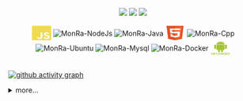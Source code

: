 <!--Hello
<h2><img src="https://emojis.slackmojis.com/emojis/images/1531849430/4246/blob-sunglasses.gif?1531849430" width="30"/> Hi 👋 , I'm MonRá! <img src="https://media.giphy.com/media/12oufCB0MyZ1Go/giphy.gif" width="50"></h2>
-->

<div>
  </p>
  <div align="center">
   <a href="https://www.facebook.com/ramon.chaib" target="_blank"><img src="https://img.shields.io/badge/-Facebook-%230077B5?style=for-the-badge&logo=facebook&logoColor=white" target="_blank"></a> 
  <a href="https://www.instagram.com/monrapps/" target="_blank"><img src="https://img.shields.io/badge/-Instagram-%23E4405F?style=for-the-badge&logo=instagram&logoColor=white" target="_blank"></a>
  <a href="https://www.linkedin.com/in/ramon-chaib-27007635/" target="_blank"><img src="https://img.shields.io/badge/-LinkedIn-%230077B5?style=for-the-badge&logo=linkedin&logoColor=white" target="_blank"></a>   
</div>
  
 <div style="display: inline_block" align="center"><br>
  <img align="center" alt="MonRa-Js" height="30" width="40" src="https://raw.githubusercontent.com/devicons/devicon/master/icons/javascript/javascript-plain.svg">
  <img align="center" alt="MonRa-NodeJs" height="30" width="40" src="https://cdn.jsdelivr.net/gh/devicons/devicon/icons/nodejs/nodejs-plain.svg">
  <!--img align="center" alt="MonRa-React" height="30" width="40" src="https://raw.githubusercontent.com/devicons/devicon/master/icons/react/react-original.svg"-->
  <img align="center" alt="MonRa-Java" height="30" width="40" src="https://cdn.jsdelivr.net/gh/devicons/devicon/icons/java/java-original.svg">
  <img align="center" alt="MonRa-HTML" height="30" width="40" src="https://raw.githubusercontent.com/devicons/devicon/master/icons/html5/html5-original.svg">
  <!--img align="center" alt="MonRa-CSS" height="30" width="40" src="https://raw.githubusercontent.com/devicons/devicon/master/icons/css3/css3-original.svg"-->
  <img align="center" alt="MonRa-Cpp" height="30" width="40" src="https://cdn.jsdelivr.net/gh/devicons/devicon/icons/cplusplus/cplusplus-original.svg">
  <img align="center" alt="MonRa-Ubuntu" height="30" width="40" src="https://cdn.jsdelivr.net/gh/devicons/devicon/icons/ubuntu/ubuntu-plain.svg">
  <img align="center" alt="MonRa-Mysql" height="30" width="40" src="https://cdn.jsdelivr.net/gh/devicons/devicon/icons/mysql/mysql-original.svg">
  <img align="center" alt="MonRa-Docker" height="30" width="40" src="https://cdn.jsdelivr.net/gh/devicons/devicon/icons/docker/docker-plain.svg">  
  <img align="center" alt="MonRa-Android" height="30" width="40" src="https://github.com/devicons/devicon/blob/master/icons/android/android-plain-wordmark.svg">
  
</div>
</a>

</br>

[![github activity graph](https://activity-graph.herokuapp.com/graph?username=monrapps&theme=chartreuse-dark)](https://github.com/monrapps/)

<div>
<details>
      <summary>more...</summary>
      
<!--
### <img src="https://media.giphy.com/media/VgCDAzcKvsR6OM0uWg/giphy.gif" width="50"> A little more about me...  

```javascript
const monra = {
    pronouns: "He" | "Him",
    code: ["any"],
    askMeAbout: ["any"],
    technologies: {
        backEnd: {
            js: ["any"],
        },
        mobileApp: {
            native: ["Android Development"]
        },
        devOps: ["AWS", "Docker🐳", "Route53", "Nginx"],
        databases: ["mongo", "MySql", "sqlite"],
        misc: ["Firebase", "Socket.IO", "selenium", "open-cv", "php", "SuiteApp"]
    },
    architecture: ["Serverless Architecture", "Progressive web applications", "Single page applications"],
    currentFocus: "Building Robots to ease opertations",
    funFact: "There are two ways to write error-free programs; only the third one works"
};
```
-->

---
<!--START_SECTION:waka-->
![Code Time](http://img.shields.io/badge/Code%20Time-88%20hrs%2022%20mins-blue)

![Profile Views](http://img.shields.io/badge/Profile%20Views-2-blue)

![Lines of code](https://img.shields.io/badge/From%20Hello%20World%20I%27ve%20Written-25%20Thousand%20lines%20of%20code-blue)

**🐱 My GitHub Data** 

> 🏆 2,289 Contributions in the Year 2022
 > 
> 📦 17.7 kB Used in GitHub's Storage 
 > 
> 🚫 Not Opted to Hire
 > 
> 📜 9 Public Repositories 
 > 
> 🔑 10 Private Repositories  
 > 
**I'm an Early 🐤** 

```text
🌞 Morning    384 commits    █████████░░░░░░░░░░░░░░░░   36.85% 
🌆 Daytime    482 commits    ███████████░░░░░░░░░░░░░░   46.26% 
🌃 Evening    131 commits    ███░░░░░░░░░░░░░░░░░░░░░░   12.57% 
🌙 Night      45 commits     █░░░░░░░░░░░░░░░░░░░░░░░░   4.32%

```
📅 **I'm Most Productive on Monday** 

```text
Monday       255 commits    ██████░░░░░░░░░░░░░░░░░░░   24.47% 
Tuesday      199 commits    ████░░░░░░░░░░░░░░░░░░░░░   19.1% 
Wednesday    162 commits    ████░░░░░░░░░░░░░░░░░░░░░   15.55% 
Thursday     181 commits    ████░░░░░░░░░░░░░░░░░░░░░   17.37% 
Friday       150 commits    ███░░░░░░░░░░░░░░░░░░░░░░   14.4% 
Saturday     68 commits     █░░░░░░░░░░░░░░░░░░░░░░░░   6.53% 
Sunday       27 commits     ░░░░░░░░░░░░░░░░░░░░░░░░░   2.59%

```


📊 **This Week I Spent My Time On** 

```text
⌚︎ Time Zone: America/Sao_Paulo

💬 Programming Languages: 
C#                       2 mins              █████████████████████████   100.0%

🔥 Editors: 
Visual Studio            2 mins              █████████████████████████   100.0%

💻 Operating System: 
Windows                  2 mins              █████████████████████████   100.0%

```

**I Mostly Code in Java** 

```text
Java                     8 repos             ██████░░░░░░░░░░░░░░░░░░░   23.53% 
C                        7 repos             █████░░░░░░░░░░░░░░░░░░░░   20.59% 
JavaScript               6 repos             ████░░░░░░░░░░░░░░░░░░░░░   17.65% 
C++                      4 repos             ███░░░░░░░░░░░░░░░░░░░░░░   11.76% 
C#                       2 repos             █░░░░░░░░░░░░░░░░░░░░░░░░   5.88%

```


**Timeline**

![Chart not found](https://raw.githubusercontent.com/monrapps/monrapps/master/charts/bar_graph.png) 


 Last Updated on 21/08/2022 06:21:55 UTC
<!--END_SECTION:waka-->

NOTE: Top languages does not indicate my skill level or anything like that. It is just a metric of which languages have been hosted by me on GitHub based on the usage across repositories. There are others which I haven't put up on GitHub.
